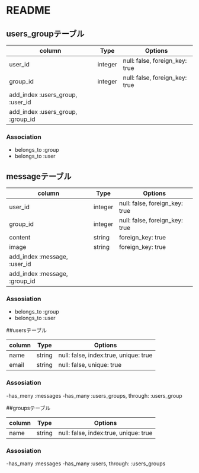 # README


## users_groupテーブル

|column|Type|Options|
|------|----|-------|
|user_id|integer|null: false, foreign_key: true|
|group_id|integer|null: false, foreign_key: true|
|add_index :users_group, :user_id|
|add_index :users_group, :group_id

### Association
- belongs_to :group
- belongs_to :user


## messageテーブル

|column|Type|Options|
|------|----|-------|
|user_id|integer|null: false, foreign_key: true|
|group_id|integer|null: false, foreign_key: true|
|content|string| foreign_key: true|
|image|string| foreign_key: true|
|add_index :message, :user_id|
|add_index :message, :group_id|

### Assosiation
- belongs_to :group
- belongs_to :user


 ##usersテーブル

|column|Type|Options|
|------|----|-------|
|name|string|null: false, index:true, unique: true|
|email|string|null: false, unique: true|

### Assosiation
-has_meny :messages
-has_many :users_groups, through: :users_group


 ##groupsテーブル

|column|Type|Options|
|------|----|-------|
|name|string|null: false, index:true, unique: true|

### Assosiation
-has_many :messages
-has_many :users, through: :users_groups

